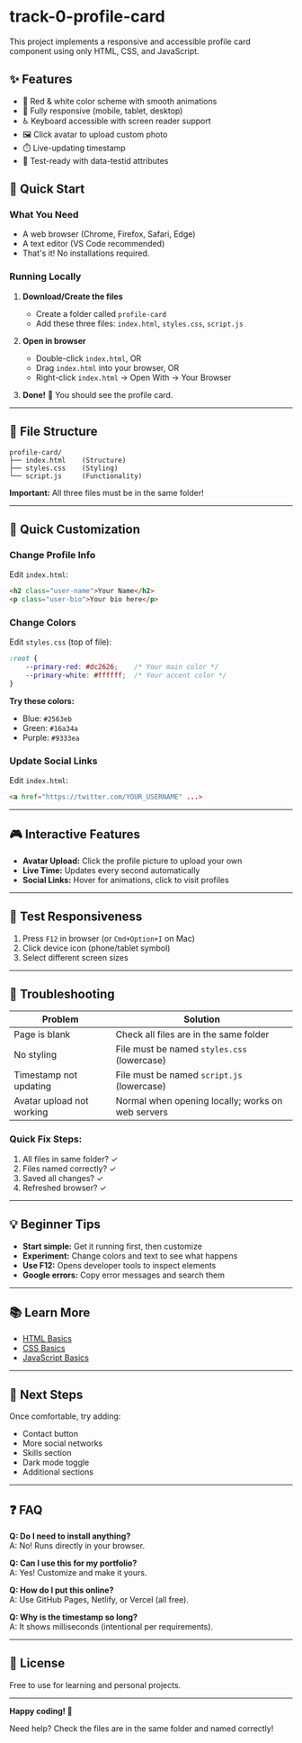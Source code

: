 # track-0-profile-card
This project implements a responsive and accessible profile card component using only HTML, CSS, and JavaScript. 



## ✨ Features

- 🎨 Red & white color scheme with smooth animations
- 📱 Fully responsive (mobile, tablet, desktop)
- ♿ Keyboard accessible with screen reader support
- 🖼️ Click avatar to upload custom photo
- ⏱️ Live-updating timestamp
- 🧪 Test-ready with data-testid attributes


## 🚀 Quick Start

### What You Need
- A web browser (Chrome, Firefox, Safari, Edge)
- A text editor (VS Code recommended)
- That's it! No installations required.

### Running Locally

1. **Download/Create the files**
   - Create a folder called `profile-card`
   - Add these three files: `index.html`, `styles.css`, `script.js`

2. **Open in browser**
   - Double-click `index.html`, OR
   - Drag `index.html` into your browser, OR
   - Right-click `index.html` → Open With → Your Browser

3. **Done!** 🎉 You should see the profile card.

---

## 📁 File Structure

```
profile-card/
├── index.html    (Structure)
├── styles.css    (Styling)
└── script.js     (Functionality)
```

**Important:** All three files must be in the same folder!

---

## 🎨 Quick Customization

### Change Profile Info
Edit `index.html`:
```html
<h2 class="user-name">Your Name</h2>
<p class="user-bio">Your bio here</p>
```

### Change Colors
Edit `styles.css` (top of file):
```css
:root {
    --primary-red: #dc2626;    /* Your main color */
    --primary-white: #ffffff;  /* Your accent color */
}
```

**Try these colors:**
- Blue: `#2563eb`
- Green: `#16a34a`
- Purple: `#9333ea`

### Update Social Links
Edit `index.html`:
```html
<a href="https://twitter.com/YOUR_USERNAME" ...>
```

---

## 🎮 Interactive Features

- **Avatar Upload:** Click the profile picture to upload your own
- **Live Time:** Updates every second automatically
- **Social Links:** Hover for animations, click to visit profiles

---

## 📱 Test Responsiveness

1. Press `F12` in browser (or `Cmd+Option+I` on Mac)
2. Click device icon (phone/tablet symbol)
3. Select different screen sizes

---

## 🐛 Troubleshooting

| Problem                   |                     Solution                      |
|---------------------------|---------------------------------------------------|
| Page is blank             | Check all files are in the same folder            |
| No styling                | File must be named `styles.css` (lowercase)       |
| Timestamp not updating    | File must be named `script.js` (lowercase)        |
| Avatar upload not working | Normal when opening locally; works on web servers |

### Quick Fix Steps:
1. All files in same folder? ✓
2. Files named correctly? ✓
3. Saved all changes? ✓
4. Refreshed browser? ✓

---

## 💡 Beginner Tips

- **Start simple:** Get it running first, then customize
- **Experiment:** Change colors and text to see what happens
- **Use F12:** Opens developer tools to inspect elements
- **Google errors:** Copy error messages and search them

---

## 📚 Learn More

- [HTML Basics](https://developer.mozilla.org/en-US/docs/Learn/HTML)
- [CSS Basics](https://developer.mozilla.org/en-US/docs/Learn/CSS)
- [JavaScript Basics](https://developer.mozilla.org/en-US/docs/Learn/JavaScript)

---

## 🎯 Next Steps

Once comfortable, try adding:
- Contact button
- More social networks
- Skills section
- Dark mode toggle
- Additional sections

---

## ❓ FAQ

**Q: Do I need to install anything?**  
A: No! Runs directly in your browser.

**Q: Can I use this for my portfolio?**  
A: Yes! Customize and make it yours.

**Q: How do I put this online?**  
A: Use GitHub Pages, Netlify, or Vercel (all free).

**Q: Why is the timestamp so long?**  
A: It shows milliseconds (intentional per requirements).

---

## 📄 License

Free to use for learning and personal projects.

---

**Happy coding! 🚀**

Need help? Check the files are in the same folder and named correctly!